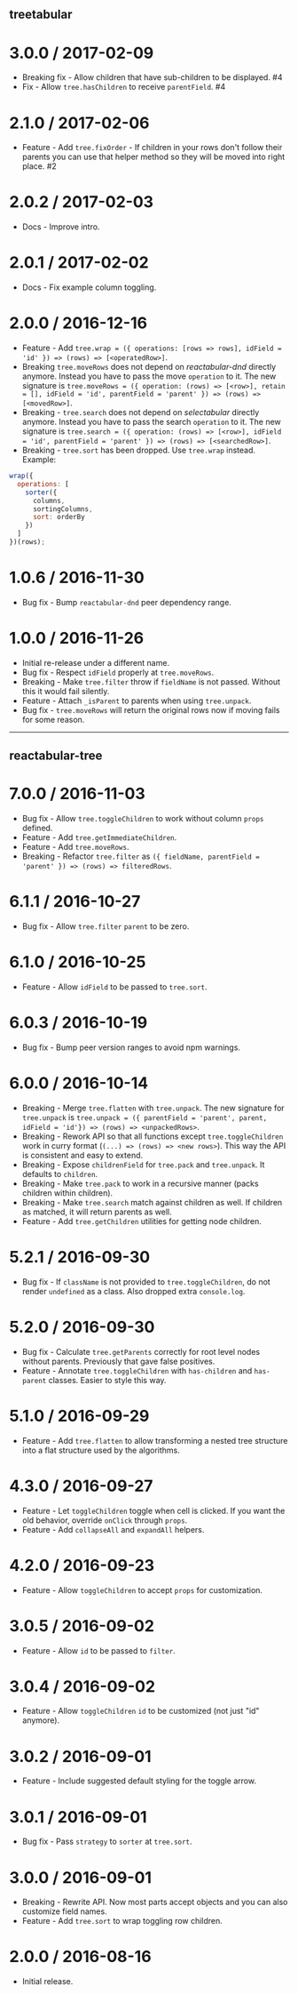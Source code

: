 ## treetabular

3.0.0 / 2017-02-09
==================

  * Breaking fix - Allow children that have sub-children to be displayed. #4
  * Fix - Allow `tree.hasChildren` to receive `parentField`. #4

2.1.0 / 2017-02-06
==================

  * Feature - Add `tree.fixOrder` - If children in your rows don't follow their parents you can use that helper method so they will be moved into right place. #2

2.0.2 / 2017-02-03
==================

  * Docs - Improve intro.

2.0.1 / 2017-02-02
==================

  * Docs - Fix example column toggling.

2.0.0 / 2016-12-16
==================

  * Feature - Add `tree.wrap = ({ operations: [rows => rows], idField = 'id' }) => (rows) => [<operatedRow>]`.
  * Breaking `tree.moveRows` does not depend on *reactabular-dnd* directly anymore. Instead you have to pass the move `operation` to it. The new signature is `tree.moveRows = ({ operation: (rows) => [<row>], retain = [], idField = 'id', parentField = 'parent' }) => (rows) => [<movedRow>]`.
  * Breaking - `tree.search` does not depend on *selectabular* directly anymore. Instead you have to pass the search `operation` to it. The new signature is `tree.search = ({ operation: (rows) => [<row>], idField = 'id', parentField = 'parent' }) => (rows) => [<searchedRow>]`.
  * Breaking - `tree.sort` has been dropped. Use `tree.wrap` instead. Example:

```javascript
wrap({
  operations: [
    sorter({
      columns,
      sortingColumns,
      sort: orderBy
    })
  ]
})(rows);
```

1.0.6 / 2016-11-30
==================

  * Bug fix - Bump `reactabular-dnd` peer dependency range.

1.0.0 / 2016-11-26
==================

  * Initial re-release under a different name.
  * Bug fix - Respect `idField` properly at `tree.moveRows`.
  * Breaking - Make `tree.filter` throw if `fieldName` is not passed. Without this it would fail silently.
  * Feature - Attach `_isParent` to parents when using `tree.unpack`.
  * Bug fix - `tree.moveRows` will return the original rows now if moving fails for some reason.

---

## reactabular-tree

7.0.0 / 2016-11-03
==================

  * Bug fix - Allow `tree.toggleChildren` to work without column `props` defined.
  * Feature - Add `tree.getImmediateChildren`.
  * Feature - Add `tree.moveRows`.
  * Breaking - Refactor `tree.filter` as `({ fieldName, parentField = 'parent' }) => (rows) => filteredRows`.

6.1.1 / 2016-10-27
==================

  * Bug fix - Allow `tree.filter` `parent` to be zero.

6.1.0 / 2016-10-25
==================

  * Feature - Allow `idField` to be passed to `tree.sort`.

6.0.3 / 2016-10-19
==================

  * Bug fix - Bump peer version ranges to avoid npm warnings.

6.0.0 / 2016-10-14
==================

  * Breaking - Merge `tree.flatten` with `tree.unpack`. The new signature for `tree.unpack` is `tree.unpack = ({ parentField = 'parent', parent, idField = 'id'}) => (rows) => <unpackedRows>`.
  * Breaking - Rework API so that all functions except `tree.toggleChildren` work in curry format (`(...) => (rows) => <new rows>`). This way the API is consistent and easy to extend.
  * Breaking - Expose `childrenField` for `tree.pack` and `tree.unpack`. It defaults to `children`.
  * Breaking - Make `tree.pack` to work in a recursive manner (packs children within children).
  * Breaking - Make `tree.search` match against children as well. If children as matched, it will return parents as well.
  * Feature - Add `tree.getChildren` utilities for getting node children.

5.2.1 / 2016-09-30
==================

  * Bug fix - If `className` is not provided to `tree.toggleChildren`, do not render `undefined` as a class. Also dropped extra `console.log`.

5.2.0 / 2016-09-30
==================

  * Bug fix - Calculate `tree.getParents` correctly for root level nodes without parents. Previously that gave false positives.
  * Feature - Annotate `tree.toggleChildren` with `has-children` and `has-parent` classes. Easier to style this way.

5.1.0 / 2016-09-29
==================

  * Feature - Add `tree.flatten` to allow transforming a nested tree structure into a flat structure used by the algorithms.

4.3.0 / 2016-09-27
==================

  * Feature - Let `toggleChildren` toggle when cell is clicked. If you want the old behavior, override `onClick` through `props`.
  * Feature - Add `collapseAll` and `expandAll` helpers.

4.2.0 / 2016-09-23
==================

  * Feature - Allow `toggleChildren` to accept `props` for customization.

3.0.5 / 2016-09-02
==================

  * Feature - Allow `id` to be passed to `filter`.

3.0.4 / 2016-09-02
==================

  * Feature - Allow `toggleChildren` `id` to be customized (not just "id" anymore).

3.0.2 / 2016-09-01
==================

  * Feature - Include suggested default styling for the toggle arrow.

3.0.1 / 2016-09-01
==================

  * Bug fix - Pass `strategy` to `sorter` at `tree.sort`.

3.0.0 / 2016-09-01
==================

  * Breaking - Rewrite API. Now most parts accept objects and you can also customize field names.
  * Feature - Add `tree.sort` to wrap toggling row children.

2.0.0 / 2016-08-16
==================

  * Initial release.
